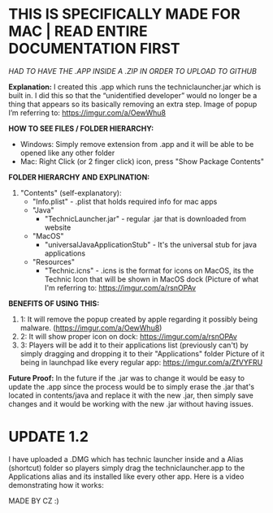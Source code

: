 # **THIS IS SPECIFICALLY MADE FOR MAC | READ ENTIRE DOCUMENTATION FIRST**


*HAD TO HAVE THE .APP INSIDE A .ZIP IN ORDER TO UPLOAD TO GITHUB*


**Explanation:** I created this .app which runs the techniclauncher.jar which is built in. I did this so that the “unidentified developer” would no longer be a thing that appears so its basically removing an extra step. Image of popup I’m referring to: https://imgur.com/a/OewWhu8


**HOW TO SEE FILES / FOLDER HIERARCHY:** 
- Windows: Simply remove extension from .app and it will be able to be opened like any other folder 
- Mac: Right Click (or 2 finger click) icon, press "Show Package Contents"


**FOLDER HIERARCHY AND EXPLINATION:** 
1. "Contents" (self-explanatory):
     - "Info.plist" - .plist that holds required info for mac apps
     - "Java"
         - "TechnicLauncher.jar" -  regular .jar that is downloaded from website
     - "MacOS" 
          - "universalJavaApplicationStub" - It's the universal stub for java applications 
     -  "Resources" 
          -  "Technic.icns" - .icns is the format for icons on MacOS, its the Technic Icon that will be shown in MacOS dock (Picture of what I'm referring to: https://imgur.com/a/rsnOPAv


**BENEFITS OF USING THIS:**
1. 1: It will remove the popup created by apple regarding it possibly being malware. (https://imgur.com/a/OewWhu8) 
2. 2: It will show proper icon on dock: https://imgur.com/a/rsnOPAv 
3. 3: Players will be add it to their applications list (previously can't) by simply dragging and dropping it to their "Applications" folder Picture of it being in launchpad like every regular app: https://imgur.com/a/ZfVYFRU


**Future Proof:**
In the future if the .jar was to change it would be easy to update the .app since the process would be to simply erase the .jar that's located in contents/java and replace it with the new .jar, then simply save changes and it would be working with the new .jar without having issues.


# **UPDATE 1.2**


I have uploaded a .DMG which has technic launcher inside and a Alias (shortcut) folder so players simply drag the techniclauncher.app to the Applications alias and its installed like every other app.
Here is a video demonstrating how it works:


MADE BY CZ :)
